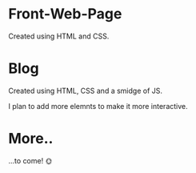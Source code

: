# Front-Web-Page
Created using HTML and CSS.
# Blog
Created using HTML, CSS and a smidge of JS.

I plan to add more elemnts to make it more interactive.
# More..
...to come! 🌞
